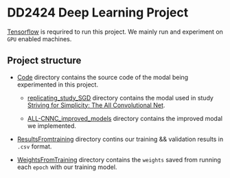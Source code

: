 # DD2424 Deep Learning Project

[Tensorflow](https://www.tensorflow.org/) is requrired to run this project. We mainly run and experiment on `GPU` enabled machines.

## Project structure

* [Code](https://github.com/heho07/DD2424Project/tree/master/Code) directory contains the source code of the modal being experimented in this project.

  * [replicating_study_SGD](https://github.com/heho07/DD2424Project/tree/master/Code/replicating_study_SGD) directory contains the modal used in study [Striving for Simplicity: The All Convolutional Net](https://arxiv.org/pdf/1412.6806.pdf).

  * [ALL-CNNC_improved_models](https://github.com/heho07/DD2424Project/tree/master/Code/ALL-CNNC_improved_models) directory contains the improved modal we implemented.

* [ResultsFromtraining](https://github.com/heho07/DD2424Project/tree/master/ResultsFromTraining) directory contins our training && validation results in `.csv` format.

* [WeightsFromTraining](https://github.com/heho07/DD2424Project/tree/master/WeightsFromTraining) directory contains the `weights` saved from running each `epoch` with our training model.
